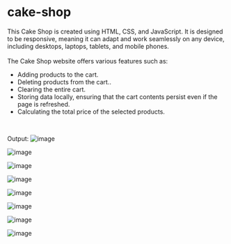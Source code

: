 # cake-shop
This Cake Shop is created using HTML, CSS, and JavaScript. It is designed to be responsive, meaning it can adapt and work seamlessly on any device, including desktops, laptops, tablets, and mobile phones.<br/><br/>
The Cake Shop website offers various features such as:<br/>
<ul>
  <li>Adding products to the cart.</li>
  <li>Deleting products from the cart..</li>
  <li>Clearing the entire cart.</li>
  <li>Storing data locally, ensuring that the cart contents persist even if the page is refreshed.</li>
  <li>Calculating the total price of the selected products.</li>
</ul></br>

Output:
![image](https://github.com/tanishahaha/cake-shop/assets/123636127/61ba5ced-d678-41a6-ae54-388ed8b6832f)

![image](https://github.com/tanishahaha/cake-shop/assets/123636127/4f89131f-bdff-444f-a361-038460ff4eb2)

![image](https://github.com/tanishahaha/cake-shop/assets/123636127/47a67a70-0e65-4e73-aaa2-fc9ee36c659b)

![image](https://github.com/tanishahaha/cake-shop/assets/123636127/ec73605e-4c8d-4479-9114-d101ecdf451c)

![image](https://github.com/tanishahaha/cake-shop/assets/123636127/47d42e3b-f7bb-4391-bd80-c8fc754b6db2)

![image](https://github.com/tanishahaha/cake-shop/assets/123636127/650404d9-1df4-4229-8f06-6bdc7651a857)

![image](https://github.com/tanishahaha/cake-shop/assets/123636127/1cd13f46-3dbb-465f-97d9-6216408ab045)

![image](https://github.com/tanishahaha/cake-shop/assets/123636127/21922d04-df17-42e8-88ed-9f39e3e755b6)